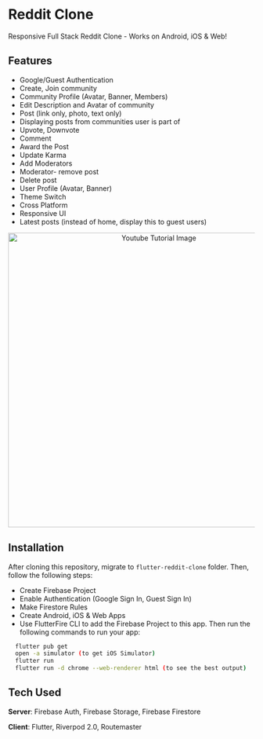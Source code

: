 # Reddit Clone

Responsive Full Stack Reddit Clone - Works on Android, iOS & Web! 

## Features
- Google/Guest Authentication
- Create, Join community
- Community Profile (Avatar, Banner, Members) 
- Edit Description and Avatar of community
- Post (link only, photo, text only) 
- Displaying posts from communities user is part of
- Upvote, Downvote
- Comment
- Award the Post
- Update Karma
- Add Moderators
- Moderator- remove post
- Delete post
- User Profile (Avatar, Banner) 
- Theme Switch
- Cross Platform
- Responsive UI
- Latest posts (instead of home, display this to guest users) 


<p align="center">
  <img width="600" src="https://github.com/RivaanRanawat/flutter-reddit-clone/blob/master/screenshot.png" alt="Youtube Tutorial Image">
</p>


## Installation
After cloning this repository, migrate to ```flutter-reddit-clone``` folder. Then, follow the following steps:
- Create Firebase Project
- Enable Authentication (Google Sign In, Guest Sign In)
- Make Firestore Rules
- Create Android, iOS & Web Apps
- Use FlutterFire CLI to add the Firebase Project to this app.
Then run the following commands to run your app:
```bash
  flutter pub get
  open -a simulator (to get iOS Simulator)
  flutter run
  flutter run -d chrome --web-renderer html (to see the best output)
```

## Tech Used
**Server**: Firebase Auth, Firebase Storage, Firebase Firestore

**Client**: Flutter, Riverpod 2.0, Routemaster
    
